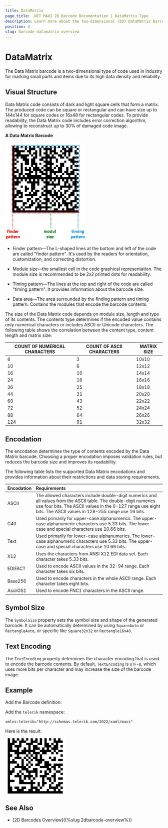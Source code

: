 ```yaml
---
title: DataMatrix
page_title: .NET MAUI 2D Barcode Documentation | DataMatrix Type
description: Learn more about the two-dimensional (2D) DataMatrix barcode type supported by the Telerik UI for MAUI Barcode.
position: 4	
slug: barcode-datamatrix-overview
---
```


# DataMatrix 

The Data Matrix barcode is a two-dimensional type of code used in industry for marking small parts and items due to its high data density and reliability. 

## Visual Structure

Data Matrix code consists of dark and light square cells that form a matrix. The produced code can be square or rectangular and can have size up to 144x144 for square codes or 16x48 for rectangular codes. To provide readability, the Data Matrix code includes error correction algorithm, allowing to reconstruct up to 30% of damaged code image.

**A Data Matrix Barcode**

![Barcode DataMatrix](images/barcode-datamatrix-structure.png)

* Finder pattern&mdash;The L-shaped lines at the bottom and left of the code are called "finder pattern". It's used by the readers for orientation, customization, and correcting distortion.

* Module size&mdash;the smallest cell in the code graphical representation. The module size is recommended to be 2x2 printed dots for readability.

* Timing pattern&mdash;The lines at the top and right of the code are called "timing pattern". It provides information about the barcode size.

* Data area&mdash;The area surrounded by the finding pattern and timing pattern. Contains the modules that encode the barcode contents.

The size of the Data Matrix code depends on module size, length and type of its contents. The contents type determines if the encoded value contains only numerical characters or includes ASCII or Unicode characters. The following table shows the correlation between the content type, content length and matrix size:

| COUNT OF NUMERICAL CHARACTERS | COUNT OF ASCII CHARACTERS | MATRIX SIZE |
|---------|---------|---------|
6 |3 | 10x10
10 | 6 | 12x12
16 | 10 | 14x14
24 | 16 | 16x16
36 | 25 | 18x18
44 | 31 | 20x20
60 | 43 | 22x22
72 | 52 | 24x24
88 | 64 | 26x26
124 | 91 | 32x32

## Encodation

The encodation determines the type of contents encoded by the Data Matrix barcode. Choosing a proper encodation imposes validation rules, but reduces the barcode size and improves its readability.

The following table lists the supported Data Matrix encodations and provides information about their restrictions and data storing requirements.

|Encodation|Requirements 
|:---|:---
|ASCII|The allowed characters include double-digit numerics and all values from the ASCII table. The double-digit numerics use four bits. The ASCII values in the 0-127 range use eight bits. The ASCII values in 128-255 range use 16 bits.
|C40|Used primarily for upper-case alphanumerics. The upper-case alphanumeric characters use 5.33 bits. The lower-case and special characters use 10.66 bits.
|Text|Used primarily for lower-case alphanumerics. The lower-case alphanumeric characters use 5.33 bits. The upper-case and special characters use 10.66 bits.
|X12|Uses the characters from ANSI X12 EDI data set. Each character takes 5.33 bits.
|EDIFACT|Used to encode ASCII values in the 32-94 range. Each character takes six bits.
|Base256|Used to encode characters in the whole ASCII range. Each character takes eight bits.
|AsciiGS1|Used to encode FNC1 characters in the ASCII range.

## Symbol Size

The `SymbolSize` property sets the symbol size and shape of the generated barcode. It can be automatically determined by using `SquareAuto` or `RectangleAuto`, or specific like `Square32x32` or `Rectangle16x48`.

## Text Encoding

The `TextEncoding` property determines the character encoding that is used to encode the barcode contents. By default, `TextEncoding` is `UTF-8`, which uses more bits per character and may increase the size of the barcode image.

## Example 

Add the Barcode definition:

<snippet id='datamatrix-example-xaml' />

Add the `telerik` namespace:

```XAML
xmlns:telerik="http://schemas.telerik.com/2022/xaml/maui"
```

Here is the result:

![Barcode DataMatrix](images/barcode-datamatrix-example.png)

## See Also

- [2D Barcodes Overview]({%slug 2dbarcode-overview%})
